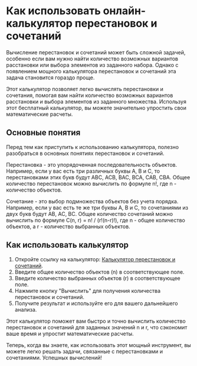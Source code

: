 Как использовать онлайн-калькулятор перестановок и сочетаний
============================================================

Вычисление перестановок и сочетаний может быть сложной задачей, особенно если вам нужно найти количество возможных вариантов расстановки или выбора элементов из заданного набора. Однако с появлением мощного калькулятора перестановок и сочетаний эта задача становится гораздо проще.

Этот калькулятор позволяет легко вычислять перестановки и сочетания, помогая вам найти количество возможных вариантов расстановки и выбора элементов из заданного множества. Используя этот бесплатный калькулятор, вы можете значительно упростить свои математические расчеты.

Основные понятия
----------------

Перед тем как приступить к использованию калькулятора, полезно разобраться в основных понятиях перестановок и сочетаний.

Перестановка - это упорядоченная последовательность объектов. Например, если у вас есть три различных буквы A, B и C, то перестановками этих букв будут ABC, ACB, BAC, BCA, CAB, CBA. Общее количество перестановок можно вычислить по формуле n!, где n - количество объектов.

Сочетание - это выбор подмножества объектов без учета порядка. Например, если у вас есть те же три буквы A, B и C, то сочетаниями из двух букв будут AB, AC, BC. Общее количество сочетаний можно вычислить по формуле C(n, r) = n! / (r!(n-r)!), где n - общее количество объектов, а r - количество выбранных объектов.

Как использовать калькулятор
----------------------------

1. Откройте ссылку на калькулятор: [Калькулятор перестановок и сочетаний](https://www.onlinecalculatorsfree.com/ru/math/permutation-and-combination-calculator.html).
2. Введите общее количество объектов (n) в соответствующее поле.
3. Введите количество выбранных объектов (r) в соответствующее поле.
4. Нажмите кнопку "Вычислить" для получения количества перестановок и сочетаний.
5. Получите результат и используйте его для вашего дальнейшего анализа.

Этот калькулятор поможет вам быстро и точно вычислить количество перестановок и сочетаний для заданных значений n и r, что сэкономит ваше время и упростит математические расчеты.

Теперь, когда вы знаете, как использовать этот мощный инструмент, вы можете легко решать задачи, связанные с перестановками и сочетаниями. Успешных вычислений!